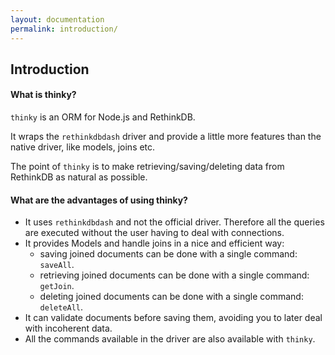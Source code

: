 ```yaml
---
layout: documentation
permalink: introduction/
---
```


## Introduction

#### What is thinky?

`thinky` is an ORM for Node.js and RethinkDB.

It wraps the `rethinkdbdash` driver and provide a little more features than the native
driver, like models, joins etc.

The point of `thinky` is to make retrieving/saving/deleting data from RethinkDB as
natural as possible.


#### What are the advantages of using thinky?

- It uses `rethinkdbdash` and not the official driver. Therefore all the queries are
executed without the user having to deal with connections.
- It provides Models and handle joins in a nice and efficient way:
    - saving joined documents can be done with a single command: `saveAll`.
    - retrieving joined documents can be done with a single command: `getJoin`.
    - deleting  joined documents can be done with a single command: `deleteAll`.
- It can validate documents before saving them, avoiding you to later deal with
incoherent data.
- All the commands available in the driver are also available with `thinky`.
